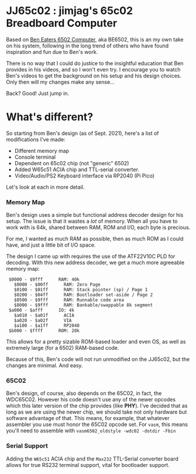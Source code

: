 
# JJ65c02 : jimjag's 65c02 Breadboard Computer

Based on [Ben Eaters 6502 Computer](https://eater.net/6502), aka BE6502, this is an my own take on his system, following in the long trend of others who have found inspiration and fun due to Ben's work.

There is no way that I could do justice to the insightful education that Ben provides in his videos, and so I won't even try. I encourage you to watch Ben's videos to get the background on his setup and his design choices. Only then will my changes make any sense...

Back? Good! Just jump in.


# What's different?

So starting from Ben's design (as of Sept. 2021), here's a list of modifications I've made:

* Different memory map
* Console terminal
* Dependent on 65c02 chip (not "generic" 6502)
* Added W65c51 ACIA chip and TTL-serial converter.
* Video/Audio/PS2 Keyboard interface via RP2040 (Pi Pico)

Let's look at each in more detail.

### Memory Map
Ben's design uses a simple but functional address decoder design for his setup. The issue is that it wastes a _lot_ of memory. When all you have to work with is 64k, shared between RAM, ROM and I/O, each byte is precious.

For me, I wanted as much RAM as possible, then as much ROM as I could have, and just a little bit of I/O space.

The design I came up with requires the use of the ATF22V10C PLD for decoding. With this new address decoder, we get a much more agreeable memory map:

```
 $0000 - $9fff      RAM: 40k
   $0000 - $00ff      RAM: Zero Page
   $0100 - $01ff      RAM: Stack pointer (sp) / Page 1
   $0200 - $04ff      RAM: Bootloader set-aside / Page 2
   $0500 - $9fff      RAM: Runnable code area
   $8000 - $9fff      RAM: Bankable/swappable 8k segment
 $a000 - $afff      IO: 4k
   $a010 - $a01f      ACIA
   $a020 - $a02f      VIA
   $a100 - $a1ff      RP2040
 $b000 - $ffff      ROM: 20k
```

This allows for a pretty sizable ROM-based loader and even OS, as well as extremely large (for a 6502) RAM-based code.

Because of this, Ben's code will not run unmodified on the JJ65c02, but the changes are minimal. And easy.

### 65C02
Ben's design, of course, also depends on the 65C02, in fact, the WDC65C02. However his code doesn't use any of the newer opcodes which this later version of the chip provides (like **PHY**). I've decided that as long as we are using the newer chip, we should take not only hardware but software advantage of that. This means, for example, that whatever assembler you use must honor the 65C02 opcode set. For `vasm`, this means you'll need to assemble with `vasm6502_oldstyle -wdc02 -dotdir -Fbin`

### Serial Support
Adding the `W65c51` ACIA chip and the `Max232` TTL-Serial
converter board allows for true RS232 terminal support,
vital for bootloader support.